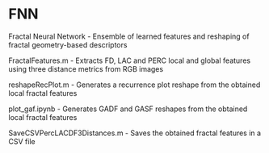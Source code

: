 # FNN
Fractal Neural Network - Ensemble of learned features and reshaping of fractal geometry-based descriptors


FractalFeatures.m - Extracts FD, LAC and PERC local and global features using three distance metrics from RGB images

reshapeRecPlot.m - Generates a recurrence plot reshape from the obtained local fractal features

plot_gaf.ipynb - Generates GADF and GASF reshapes from the obtained local fractal features

SaveCSVPercLACDF3Distances.m - Saves the obtained fractal features in a CSV file
